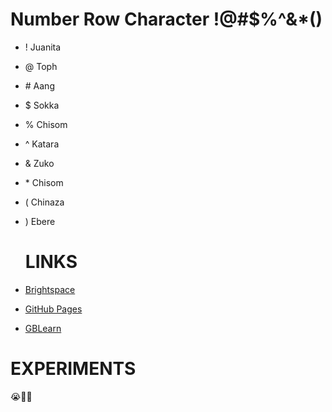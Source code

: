 # **Number Row Character** !@#$%^&*()
- ! Juanita
- @ Toph
- \# Aang
- $ Sokka
- % Chisom
- ^ Katara
- & Zuko
- \* Chisom
- ( Chinaza
- ) Ebere

  # **LINKS**
- [Brightspace](learn.georgebrown.ca)
- [GitHub Pages](https://pages.github.com/)
- [GBLearn](https://my.gblearn.com/login)

# **EXPERIMENTS**
😭🫠🤣

